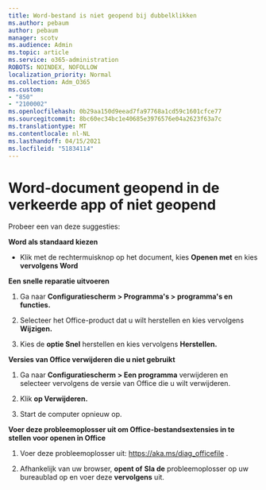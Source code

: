 ```yaml
---
title: Word-bestand is niet geopend bij dubbelklikken
ms.author: pebaum
author: pebaum
manager: scotv
ms.audience: Admin
ms.topic: article
ms.service: o365-administration
ROBOTS: NOINDEX, NOFOLLOW
localization_priority: Normal
ms.collection: Adm_O365
ms.custom:
- "850"
- "2100002"
ms.openlocfilehash: 0b29aa150d9eead7fa97768a1cd59c1601cfce77
ms.sourcegitcommit: 8bc60ec34bc1e40685e3976576e04a2623f63a7c
ms.translationtype: MT
ms.contentlocale: nl-NL
ms.lasthandoff: 04/15/2021
ms.locfileid: "51834114"
---
```

# <a name="word-document-opened-in-the-wrong-app-or-didnt-open"></a>Word-document geopend in de verkeerde app of niet geopend

Probeer een van deze suggesties:

**Word als standaard kiezen**

- Klik met de rechtermuisknop op het document, kies **Openen met** en kies **vervolgens Word**

**Een snelle reparatie uitvoeren**

1. Ga naar **Configuratiescherm > Programma's > programma's en functies.**

2. Selecteer het Office-product dat u wilt herstellen en kies vervolgens **Wijzigen.**

3. Kies de **optie Snel** herstellen en kies vervolgens **Herstellen.**

**Versies van Office verwijderen die u niet gebruikt**

1. Ga naar **Configuratiescherm > Een programma** verwijderen en selecteer vervolgens de versie van Office die u wilt verwijderen.

2. Klik **op Verwijderen.**

3. Start de computer opnieuw op.

**Voer deze probleemoplosser uit om Office-bestandsextensies in te stellen voor openen in Office**

1. Voer deze probleemoplosser uit: https://aka.ms/diag_officefile .

2. Afhankelijk van uw browser, **opent of** **Sla de** probleemoplosser op uw bureaublad op en voer deze **vervolgens** uit.
